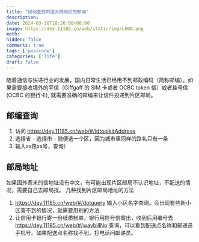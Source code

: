 ```yaml
---
title: "如何查找中国大陆地区的邮编"
description: 
date: 2024-03-18T10:26:08+08:00
image: https://dey.11185.cn/web/static/img/LOGO.png
math: 
hidden: false
comments: true
tags: ['postcode']
categories: ['life']
draft: false
---
```


随着通信与快递行业的发展，国内日常生活已经用不到邮政编码（简称邮编）。如果需要接收境外的平信（Giffgaff 的 SIM 卡或者 OCBC token 信）或者挂号信(OCBC 的银行卡), 就需要准确的邮编来让信件投递到片区邮局。

## 邮编查询
1. 访问 https://dey.11185.cn/web/#/idtoolkitAddress
2. 选择省 - 选择市 - 随便选一个区，因为城市里同样的路名只有一条
3. 输入xx路xx号，查询）

## 邮局地址
如果国外寄来的信地址没有中文，有可能出现片区邮局不认识地址，不配送的情况，需要自己去邮局找。
几种找到片区邮局地址的方法
1. https://dey.11185.cn/web/#/dotquery 输入小区名字查询。会出现有些新小区查不到的情况，就需要用别的方法
2. 让信用卡银行寄一份纸质帐单，银行用挂号信寄出，收到后用编号去 https://dey.11185.cn/web/#/waybillNo 查询，可以看到配送点名称和邮递员手机号。如果配送点名称找不到，打电话问邮递员。
